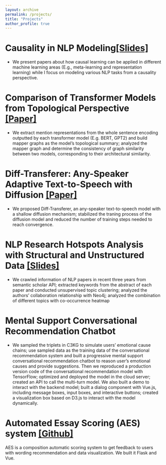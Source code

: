 ```yaml
---
layout: archive
permalink: /projects/
title: "Projects"
author_profile: true
---
```


Causality in NLP Modeling[\[Slides\]](https://docs.google.com/presentation/d/15UkqdMXTr35i0R3sqL76czA-QxWC7rwU7pWQOxwPMTQ/edit?usp=sharing)
======
* We present papers about how causal learning can be applied in different machine learning areas (E.g., meta-learning and representation learning) while I focus on modeling various NLP tasks from a causality perspective. 

Comparison of Transformer Models from Topological Perspective [\[Paper\]](https://david-li0406.github.io/files/dsc_214_report.pdf)
======
* We extract mention representations from the whole sentence encoding outputted by each transformer model (E.g. BERT, GPT2) and build mapper graphs as the model’s topological summary; analyzed the mapper graph and determine the consistency of graph similarity between two models, corresponding to their architectural similarity.

Diff-Transferer: Any-Speaker Adaptive Text-to-Speech with Diffusion [\[Paper\]](https://david-li0406.github.io/files/dsc291_final_project.pdf)
======
* We proposed Diff-Transferer, an any-speaker text-to-speech model with a shallow diffusion mechanism; stabilized the traning process of the diffusion model and reduced the number of training steps needed to reach convergence.

NLP Research Hotspots Analysis with Structural and Unstructured Data [\[Slides\]](https://david-li0406.github.io/files/DSC202_Final_PPT_1208_.pdf)
======
* We crawled information of NLP papers in recent three years from semantic scholar API; extracted keywords from the abstract of each paper and conducted unsupervised topic clustering; analyzed the authors’ collaboration relationship with Neo4j; analyzed the combination of different topics with co-occurrence heatmap

Mental Support Conversational Recommendation Chatbot
======
* We sampled the triplets in C3KG to simulate users’ emotional cause chains; use sampled data as the training data of the conversational recommendation system and built a progressive mental support conversational recommendation chatbot to reason user’s emotional causes and provide suggestions. Then we reproduced a production version code of the conversational recommendation model with TensorFlow; optimized and deployed the model in the cloud server; created an API to call the multi-turn model. We also built a demo to interact with the backend model; built a dialog component with Vue.js, including message boxes, input boxes, and interactive buttons; created a visualization box based on D3.js to interact with the model dynamically.

Automated Essay Scoring (AES) system [\[Github\]](https://github.com/David-Li0406/AES-system)
======
AES is a composition automatic scoring system to get feedback to users with wording recommendation and data visualization. We built it Flask and Vue.